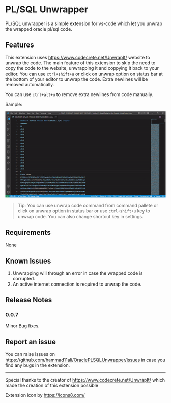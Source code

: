 # PL/SQL Unwrapper


PL/SQL unwrapper is a simple extension for vs-code which let you unwrap the wrapped oracle pl/sql code.

## Features

This extension uses https://www.codecrete.net/UnwrapIt/ website to unwrap the code. The main feature of this extension to skip the need to copy the code to the website, unwrapping it and coppying it back to your editor. You can use `ctrl+shift+u` or click on unwrap option on status bar at the bottom of your editor to unwrap the code. Extra newlines will be removed automatically.

You can use `ctrl+alt+u` to remove extra newlines from code manually.

Sample:

![unwrap with status bar icon](gifs/unwrap-with-status-bar.gif)

> Tip: You can use unwrap code command from command pallete or click on unwrap option in status bar or use `ctrl+shift+u` key to unwrap code. You can also change shortcut key in settings.

## Requirements

None

## Known Issues

1. Unwrapping will through an error in case the wrapped code is corrupted.
2. An active internet connection is required to unwrap the code.

## Release Notes

### 0.0.7

Minor Bug fixes.

## Report an issue

You can raise issues on https://github.com/hammad11ali/OraclePLSQLUnwrapper/issues in case you find any bugs in the extension.

---

Special thanks to the creator of https://www.codecrete.net/UnwrapIt/ which made the creation of this extension possible

Extension icon by https://icons8.com/

